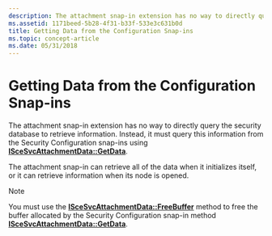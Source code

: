 ```yaml
---
description: The attachment snap-in extension has no way to directly query the security database to retrieve information. Instead, it must query this information from the Security Configuration snap-ins using ISceSvcAttachmentData::GetData.
ms.assetid: 1171beed-5b28-4f31-b33f-533e3c631b0d
title: Getting Data from the Configuration Snap-ins
ms.topic: concept-article
ms.date: 05/31/2018
---
```


# Getting Data from the Configuration Snap-ins

The attachment snap-in extension has no way to directly query the security database to retrieve information. Instead, it must query this information from the Security Configuration snap-ins using [**ISceSvcAttachmentData::GetData**](/windows/desktop/api/Scesvc/nf-scesvc-iscesvcattachmentdata-getdata).

The attachment snap-in can retrieve all of the data when it initializes itself, or it can retrieve information when its node is opened.

> [!Note]  
> You must use the [**ISceSvcAttachmentData::FreeBuffer**](/windows/desktop/api/Scesvc/nf-scesvc-iscesvcattachmentdata-freebuffer) method to free the buffer allocated by the Security Configuration snap-in method [**ISceSvcAttachmentData::GetData**](/windows/desktop/api/Scesvc/nf-scesvc-iscesvcattachmentdata-getdata).

 

 

 



